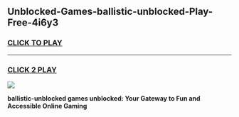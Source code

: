 
## Unblocked-Games-ballistic-unblocked-Play-Free-4i6y3
<h3>
<a href="https://premium76.site?title=ballistic-unblocked&ref=19M">CLICK TO PLAY</a></h3>
<hr>

<h3>
<a href="https://premium76.site?title=ballistic-unblocked&ref=19M">CLICK 2 PLAY</a>
  
</h3>

<a href="https://premium76.site?title=ballistic-unblocked&ref=19M"><img src="https://clearcache.store/games.png"></a>


**ballistic-unblocked games unblocked: Your Gateway to Fun and Accessible Online Gaming**
